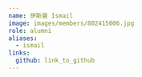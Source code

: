 ```yaml
---
name: 伊斯曼 Ismail 
image: images/members/802415006.jpg 
role: alumni
aliases:
  - ismail
links:
  github: link_to_github 
---
```

